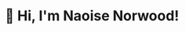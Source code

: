 
# 👋 Hi, I'm Naoise Norwood!

<!--

## 💻 About Me
🎓 Computer Science Student at Ulster University  
🚀 Working on my final year project - developing an Android Application for users of AAC (Augmentative and Alternative Communication)   

## 🛠️ Skills
- Java, Python
- Android Development (Jetpack Compose, XML)
- UI/UX Design (Figma)

## 🌟 Featured Projects
🚀 [AAC Application]() - Social communication aid app for neurodiverse adults  
🎨 [Flag Guessing Game]() - Android game testing country recognition  

## 📊 GitHub Stats
![GitHub Stats]

🔗 [LinkedIn](www.linkedin.com/in/naoise-norwood-a03777199)

-->
